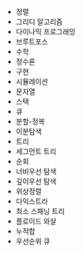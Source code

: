 - 정렬
- 그리디 알고리즘
- 다이나믹 프로그래밍
- 브루트포스
- 수학
- 정수론
- 구현
- 시뮬레이션
- 문자열
- 스택
- 큐
- 분할-정복
- 이분탐색
- 트리
- 세그먼트 트리
- 순회
- 너비우선 탐색
- 깊이우선 탐색
- 위상정렬
- 다익스트라
- 최소 스패닝 트리
- 플로이드 와샬
- 누적합
- 우선순위 큐